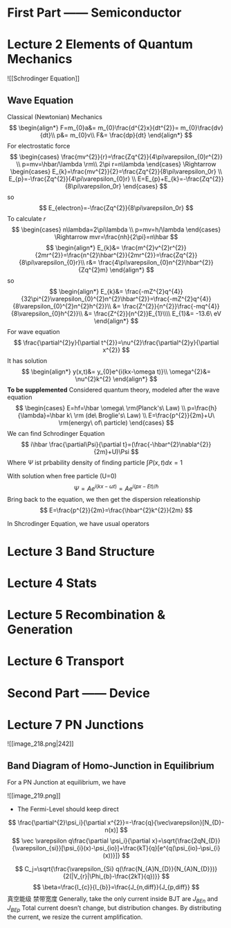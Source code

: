 # First Part —— Semiconductor
# Lecture 2 Elements of Quantum Mechanics
![[Schrodinger Equation]]
## Wave Equation
Classical (Newtonian) Mechanics
$$
\begin{align*}
F=m_{0}a&= m_{0}\frac{d^{2}x}{dt^{2}}= m_{0}\frac{dv}{dt}\\
p&= m_{0}v\\
F&= \frac{dp}{dt}
\end{align*}
$$
For electrostatic force
$$
\begin{cases}
\frac{mv^{2}}{r}=\frac{Zq^{2}}{4\pi\varepsilon_{0}r^{2}} \\
p=mv=\hbar/\lambda \rm\\
2\pi r=n\lambda
\end{cases}
\Rightarrow
\begin{cases}
E_{k}=\frac{mv^{2}}{2}=\frac{Zq^{2}}{8\pi\varepsilon_0r} \\
E_{p}=-\frac{Zq^{2}}{4\pi\varepsilon_{0}r} \\
E=E_{p}+E_{k}=-\frac{Zq^{2}}{8\pi\varepsilon_0r}
\end{cases}
$$
so
$$
E_{electron}=-\frac{Zq^{2}}{8\pi\varepsilon_0r}
$$
To calculate $r$
$$
\begin{cases}
n\lambda=2\pi\lambda \\
p=mv=h/\lambda
\end{cases}
\Rightarrow
mvr=\frac{nh}{2\pi}=n\hbar
$$
$$
\begin{align*}
E_{k}&= \frac{m^{2}v^{2}r^{2}}{2mr^{2}}=\frac{n^{2}\hbar^{2}}{2mr^{2}}=\frac{Zq^{2}}{8\pi\varepsilon_{0}r}\\
r&= \frac{4\pi\varepsilon_{0}n^{2}\hbar^{2}}{Zq^{2}m}
\end{align*}
$$
so
$$
\begin{align*}
E_{k}&= \frac{-mZ^{2}q^{4}}{32\pi^{2}\varepsilon_{0}^{2}n^{2}\hbar^{2}}=\frac{-mZ^{2}q^{4}}{8\varepsilon_{0}^{2}n^{2}h^{2}}\\
&= \frac{Z^{2}}{n^{2}}\frac{-mq^{4}}{8\varepsilon_{0}h^{2}}\\
&= \frac{Z^{2}}{n^{2}}E_{1}\\\\
E_{1}&= -13.6\ eV
\end{align*}
$$
For wave equation
$$
\frac{\partial^{2}y}{\partial t^{2}}=\nu^{2}\frac{\partial^{2}y}{\partial x^{2}}
$$
It has solution
$$
\begin{align*}
y(x,t)&= y_{0}e^{i(kx-\omega t)}\\
\omega^{2}&= \nu^{2}k^{2}
\end{align*}
$$
**To be supplemented**
Considered quantum theory, modeled after the wave equation
$$
\begin{cases}
E=hf=\hbar \omega\ \rm(Planck's\ Law) \\
p=\frac{h}{\lambda}=\hbar k\ \rm (de\ Broglie's\ Law) \\
E=\frac{p^{2}}{2m}+U\ \rm(energy\ of\ particle)
\end{cases}
$$
We can find Schrodinger Equation
$$
i\hbar  \frac{\partial\Psi}{\partial t}=(\frac{-\hbar^{2}\nabla^{2}}{2m}+U)\Psi
$$
Where $\Psi$ ist prbability density of finding particle $\int P(x,t)dx=1$

With solution when free particle (U=0)
$$
\Psi=Ae^{i(kx-\omega t)} =Ae^{i(px-Et)/\hbar}
$$
Bring back to the equation, we then get the dispersion releationship
$$
E=\frac{p^{2}}{2m}=\frac{\hbar^{2}k^{2}}{2m} 
$$

In Shcrodinger Equation, we have usual operators

# Lecture 3 Band Structure





























# Lecture 4 Stats

# Lecture 5 Recombination & Generation

# Lecture 6 Transport

# Second Part —— Device
# Lecture 7 PN Junctions

![[image_218.png|242]]

## Band Diagram of Homo-Junction in Equilibrium
For a PN Junction at equilibrium, we have

![[image_219.png]]

- The Fermi-Level should keep direct
















$$
\frac{\partial^{2}\psi_i}{\partial x^{2}}=-\frac{q}{\vec\varepsilon}[N_{D}-n(x)]
$$
$$
\vec \varepsilon q\frac{\partial \psi_i}{\partial x}=\sqrt{\frac{2qN_{D}}{\varepsilon_{si}}[\psi_{i}(x)-\psi_{io}]+\frac{kT}{q}[e^{q(\psi_{io}-\psi_{i}(x))}]}
$$

$$
C_j=\sqrt{\frac{\varepsilon_{Si} q(\frac{N_{A}N_{D}}{N_{A}N_{D}})}{2(|V_{r}|\Phi_{b}-\frac{2kT}{q})}}
$$
$$
\beta=\frac{I_{c}}{I_{b}}=\frac{J_{n,diff}}{J_{p,diff}}
$$
真空能级 禁带宽度
Generally, take the only current inside BJT are $J_{BEn}$ and $J_{BEp}$
Total current doesn’t change,  but distribution changes.
	By distributing the current, we resize the current amplification.

